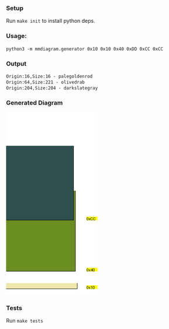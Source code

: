 
### Setup

Run `make init` to install python deps.

### Usage:

```
python3 -m mmdiagram.generator 0x10 0x10 0x40 0xDD 0xCC 0xCC
```
### Output

```
Origin:16,Size:16 - palegoldenrod
Origin:64,Size:221 - olivedrab
Origin:204,Size:204 - darkslategray
```

### Generated Diagram

![](out.png)

### Tests

Run `make tests`